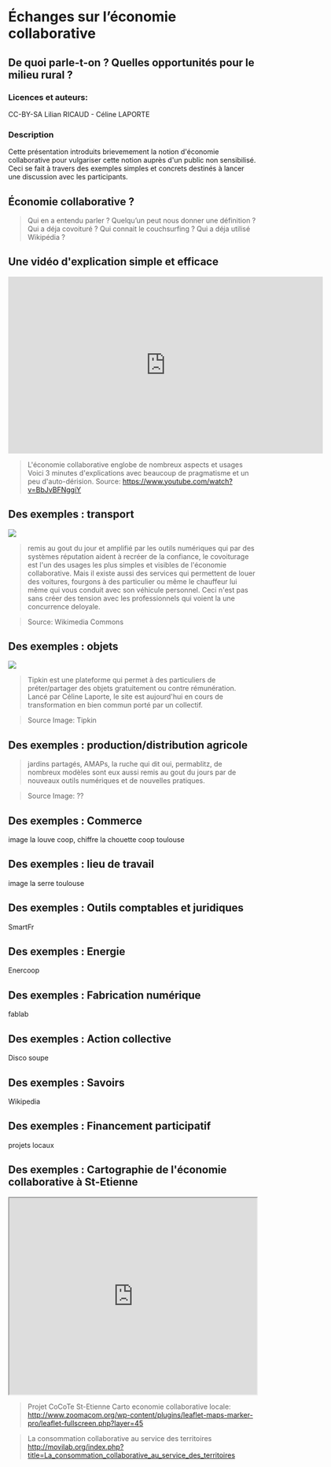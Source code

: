 # Échanges sur l’économie collaborative

## De quoi parle-t-on ? Quelles opportunités pour le milieu rural ?

### Licences et auteurs: 
CC-BY-SA Lilian RICAUD - Céline LAPORTE

### Description

Cette présentation introduits brievemement la notion d'économie collaborative pour vulgariser cette notion auprès d'un public non sensibilisé. Ceci se fait à travers des exemples simples et concrets destinés à lancer une discussion avec les participants.

## Économie collaborative ?

> Qui en a entendu parler ? Quelqu’un peut nous donner une définition ?
> Qui a déja covoituré ?
> Qui connait le couchsurfing ?
> Qui a déja utilisé Wikipédia ?



## Une vidéo d'explication simple et efficace

<iframe width="640" height="360" src="https://www.youtube.com/embed/BbJvBFNggiY" frameborder="0" allowfullscreen></iframe>

> L'économie collaborative englobe de nombreux aspects et usages
> Voici 3 minutes d'explications avec beaucoup de pragmatisme et un peu d'auto-dérision. 
> Source: https://www.youtube.com/watch?v=BbJvBFNggiY 

## Des exemples : transport

![](https://upload.wikimedia.org/wikipedia/commons/thumb/e/e8/Aire_de_Covoiturage_Arvert-La_Tremblade.jpg/800px-Aire_de_Covoiturage_Arvert-La_Tremblade.jpg)

> remis au gout du jour et amplifié par les outils numériques qui par des systèmes réputation aident à recréer de la confiance, le covoiturage est l'un des usages les plus simples et visibles de l'économie collaborative. Mais il existe aussi des services qui permettent de louer des voitures, fourgons à des particulier ou même le chauffeur lui même qui vous conduit avec son véhicule personnel. Ceci n'est pas sans créer des tension avec les professionnels qui voient la une concurrence deloyale.

> Source: Wikimedia Commons

## Des exemples : objets

![](http://www.lilianricaud.com/travail-en-reseau/wp-content/uploads/2015/09/tipkin-communs.jpg)

> Tipkin est une plateforme qui permet à des particuliers de préter/partager des objets gratuitement ou contre rémunération. Lancé par Céline Laporte, le site est aujourd'hui en cours de transformation en bien commun porté par un collectif.

> Source Image: Tipkin

## Des exemples : production/distribution agricole

> jardins partagés, AMAPs, la ruche qui dit oui, permablitz, de nombreux modèles sont eux aussi remis au gout du jours par de nouveaux outils numériques et de nouvelles pratiques.

> Source Image: ??

## Des exemples : Commerce

image la louve coop, chiffre la chouette coop toulouse


## Des exemples : lieu de travail

image la serre toulouse


## Des exemples : Outils comptables et juridiques

SmartFr

## Des exemples : Energie

Enercoop


## Des exemples : Fabrication numérique

fablab

## Des exemples : Action collective

Disco soupe

## Des exemples : Savoirs

Wikipedia

## Des exemples : Financement participatif

projets locaux

## Des exemples : Cartographie de l'économie collaborative à St-Etienne

<iframe src="http://www.zoomacom.org/wp-content/plugins/leaflet-maps-marker-pro/leaflet-fullscreen.php?layer=45" width="100%" height="400px"></iframe>

> Projet CoCoTe
> St-Etienne Carto economie collaborative locale:
> http://www.zoomacom.org/wp-content/plugins/leaflet-maps-marker-pro/leaflet-fullscreen.php?layer=45

> La consommation collaborative au service des territoires
> http://movilab.org/index.php?title=La_consommation_collaborative_au_service_des_territoires